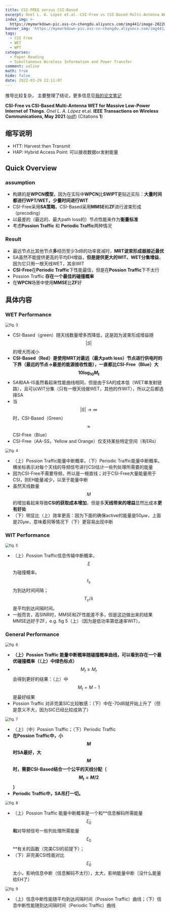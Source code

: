 ```yaml
---
title: CSI-FREE versus CSI-Based
excerpt: Onel L. A. López et.al.-CSI-Free vs CSI-Based Multi-Antenna WET for Massive Low-Power Internet of Things
index_img: >-
  https://mymarkdown-pic.oss-cn-chengdu.aliyuncs.com/img441/image-20220329221305200.png
banner_img: 'https://mymarkdown-pic.oss-cn-chengdu.aliyuncs.com/img441/1638523690670.jpg'
tags:
  - CSI Free
  - WET
  - WPT
categories:
  - Paper Reading
  - Simultaneous Wireless Information and Power Transfer
comment: valine
math: true
hide: false
date: 2022-03-29 22:11:07
---
```


推导比较复杂， 主要整理了结论，更多信息见[我的论文笔记](.\MyPaperNote.html)

**CSI-Free vs CSI-Based Multi-Antenna WET for Massive Low-Power Internet of Things**.  *Onel L. A. López* et.al.  **IEEE Transactions on Wireless Communications, May  2021**  ([pdf](https://ieeexplore.ieee.org/document/9316281))  (Citations **1**)

## 缩写说明

- HTT: Harvest then Transmit
- HAP: Hybrid Access Point: 可以接收数据or发射能量

## Quick Overview

### assumption

- 构建的是**WPCN模型**，因为在实际中**WPCN**比**SWIPT**更贴近实际：**大量时间都进行WPT/WET，少量时间进行WIT**
- CSI-Free采用**SA策略**，CSI-Based采用**MMSE**和**ZF**进行波束形成（precoding）
- 以最差的（最远的、最大path loss的）节点性能来作为**衡量标准**
- 考虑**Possion Traffic** 和 **Periodic Traffic**两种情况

### Result

- 最远节点比其他节点**多**经历至少3dB的功率衰减时，**MRT波束形成器接近最优**
- SA虽然不能提供更高的平均EH增益，**但是提供更大的WIT、WET分集增益**，因为它只用一根天线WET，其余WIT
- **CSI-Free**在**Periodic Traffic**下性能最佳，但是在**Possion Traffic**下不太行
- Possion Traffic **存在一个最佳的碰撞概率**
- 在**WPCN**场景中使用**MMSE**比**ZF**好

## 具体内容

### WET Performance

<img src="https://mymarkdown-pic.oss-cn-chengdu.aliyuncs.com/img441/image-20220329211029929.png" alt="fig. 3" style="zoom: 80%;" />

- CSI-Based（green）随天线数量增多而降低，这是因为波束形成增益随$$|S|$$的增大而减小
- **CSI-Based（Red）是使用MRT对最远（最大path loss）节点进行供电时的下界（最远的节点->最差的能源接收性能），一直都比CSI-Free（Blue）大$$10\log_{10}M_t$$**
- SA和AA-IS虽然看起来性能曲线相同，但是由于SA的成本低（WET单发射链路），且可以WIT分集（只有一根天线做WET，其他的作WIT），所以之后都选择SA
- 当$$|S|\to \infty$$时，CSI-Based（Green）$$\approx$$ CSI-Free（Blue）
- CSI-Free（AA-SS，Yellow and Orange）仅支持某些特定空间（有ERs）



<img src="https://mymarkdown-pic.oss-cn-chengdu.aliyuncs.com/img441/image-20220329213211839.png" alt="fig. 4" style="zoom:80%;" />



- （上）Possion Traffic能量中断概率，（下）Periodic Traffic能量中断概率。横坐标表示对每个天线的导频信号进行CSI估计一些列处理所需要的能量
- 因为CSI-Free不需要导频，所以是一根直线；对于CSI-Free大量能量用于CSI，则EH能量减少，以至于能量中断
- 虽然天线数量$$M$$的增加看起来导致**CSI的获取成本增加**，但是多**天线带来的增益**显然比成本**更有好处**
- （下）明显比（上）效率更高：因为下面的确保active的能量是50μw，上面是20μw，意味着同等情况下（下）更容易出现中断

### WIT Performance

<img src="https://mymarkdown-pic.oss-cn-chengdu.aliyuncs.com/img441/image-20220329213539222.png" alt="fig. 5" style="zoom:80%;" />

- （上）Possion Traffic信息传输中断概率，$$\xi$$为碰撞概率。$$t_s$$为到达时间间隔；$$T_c/\lambda$$是平均到达间隔时间。
- 一般而言，高SINR时，MMSE和ZF性能差不多，但是这边做出来的结果MMSE远好于ZF，e.g. fig 5（上）（因为是低功率第低速率WIT）。

### General Performance

<img src="https://mymarkdown-pic.oss-cn-chengdu.aliyuncs.com/img441/image-20220329214330457.png" alt="fig. 6" style="zoom:80%;" />

- **（上）Possion Traffic 能量中断概率随碰撞概率曲线，可以看到存在一个最优碰撞概率（（上）中绿色标点）**
- $$M_t\geq M_r$$会得到更好的结果：（上）中$$M_t=M-1$$是最好结果
- Possion Traffic 对非完美SIC比较敏感：（下）中在-70dB就开始上升了（但是意义不大，因为SIC已经比较成熟了）

<img src="https://mymarkdown-pic.oss-cn-chengdu.aliyuncs.com/img441/image-20220329214856838.png" alt="fig. 7" style="zoom:80%;" />

- （上）（中）Possion Traffic；（下）Periodic Traffic
- **在Possion Traffic中，小$$M$$时SA最好，大$$M$$时，需要CSI-Based结合一个公平的天线分配（$$M_t=M/2$$）**
- **Periodic Traffic中，SA吊打一切。**

<img src="https://mymarkdown-pic.oss-cn-chengdu.aliyuncs.com/img441/image-20220329215404520.png" alt="fig. 8" style="zoom:80%;" />

- （上）Possion Traffic 能量中断概率是一个和**信息解码所需能量$$\tilde{\xi}_0$$**和**对导频信号一些列处理所需能量$$\xi_0$$**有关的函数（完美CSI的前提下）；
- （下）非完美CSI性能对比$$\tilde{\xi}_0$$太小，影响信息中断（信息解码不太行），太大，影响能量中断（没什么能量给EH了）

<img src="https://mymarkdown-pic.oss-cn-chengdu.aliyuncs.com/img441/image-20220329220615250.png" alt="fig. 9" style="zoom:80%;" />

- （上）信息中断性能随平均到达间隔时间（Possion Traffic）曲线；（下）信息中断性能随到达间隔时间（Periodic Traffic）曲线

